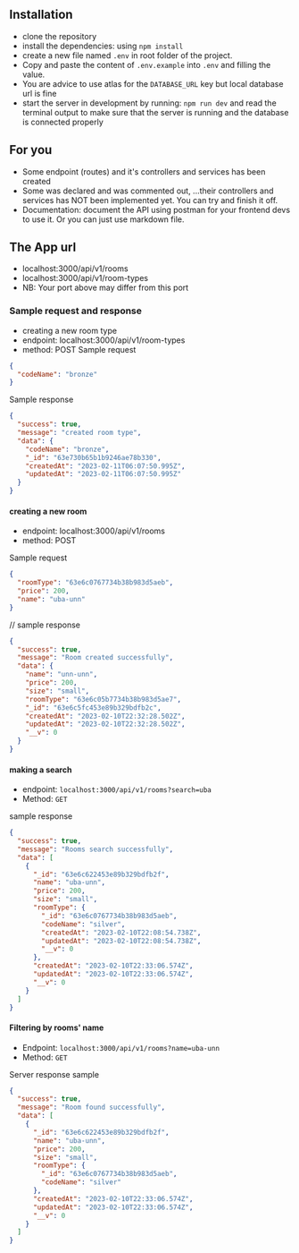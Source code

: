 
## Installation
- clone the repository
- install the dependencies: using `npm install`
- create a new file named `.env` in root folder of the project.
- Copy and paste the content of `.env.example` into `.env` and filling the value.
- You are advice to use atlas for the `DATABASE_URL` key but local database url is fine
- start the server in development by running: `npm run dev` and read the terminal output to make sure that the server is running and the database is connected properly

## For you
- Some endpoint (routes) and it's controllers and services has been created
- Some was declared and was commented out, ...their controllers and services has NOT been implemented yet. You can try and finish it off.
- Documentation: document the API using postman for your frontend devs to use it. Or you can just use markdown file.

## The App url
- localhost:3000/api/v1/rooms
- localhost:3000/api/v1/room-types
- NB: Your port above may differ from this port

### Sample request and response

- creating a new room type
- endpoint: localhost:3000/api/v1/room-types
- method: POST
Sample request
```json
{
  "codeName": "bronze"
}
```

Sample response
```json
{
  "success": true,
  "message": "created room type",
  "data": {
    "codeName": "bronze",
    "_id": "63e730b65b1b9246ae78b330",
    "createdAt": "2023-02-11T06:07:50.995Z",
    "updatedAt": "2023-02-11T06:07:50.995Z"
  }
}
```

#### creating a new room
- endpoint: localhost:3000/api/v1/rooms
- method: POST

Sample request
```json
{
  "roomType": "63e6c0767734b38b983d5aeb",
  "price": 200,
  "name": "uba-unn"
}
```
// sample response
```json
{
  "success": true,
  "message": "Room created successfully",
  "data": {
    "name": "unn-unn",
    "price": 200,
    "size": "small",
    "roomType": "63e6c05b7734b38b983d5ae7",
    "_id": "63e6c5fc453e89b329bdfb2c",
    "createdAt": "2023-02-10T22:32:28.502Z",
    "updatedAt": "2023-02-10T22:32:28.502Z",
    "__v": 0
  }
}
```

#### making a search
- endpoint: `localhost:3000/api/v1/rooms?search=uba`
- Method: `GET`

sample response
```json
{
  "success": true,
  "message": "Rooms search successfully",
  "data": [
    {
      "_id": "63e6c622453e89b329bdfb2f",
      "name": "uba-unn",
      "price": 200,
      "size": "small",
      "roomType": {
        "_id": "63e6c0767734b38b983d5aeb",
        "codeName": "silver",
        "createdAt": "2023-02-10T22:08:54.738Z",
        "updatedAt": "2023-02-10T22:08:54.738Z",
        "__v": 0
      },
      "createdAt": "2023-02-10T22:33:06.574Z",
      "updatedAt": "2023-02-10T22:33:06.574Z",
      "__v": 0
    }
  ]
}
```

#### Filtering by rooms' name
- Endpoint: `localhost:3000/api/v1/rooms?name=uba-unn`
- Method: `GET`

Server response sample
```json
{
  "success": true,
  "message": "Room found successfully",
  "data": [
    {
      "_id": "63e6c622453e89b329bdfb2f",
      "name": "uba-unn",
      "price": 200,
      "size": "small",
      "roomType": {
        "_id": "63e6c0767734b38b983d5aeb",
        "codeName": "silver"
      },
      "createdAt": "2023-02-10T22:33:06.574Z",
      "updatedAt": "2023-02-10T22:33:06.574Z",
      "__v": 0
    }
  ]
}
```
